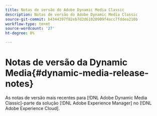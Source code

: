 ```yaml
---
title: Notas de versão do Adobe Dynamic Media Classic
description: Notas de versão do Adobe Dynamic Media Classic
source-git-commit: b4344397f82eb7d2d61020909f4acc7fddea210b
workflow-type: tm+mt
source-wordcount: '27'
ht-degree: 0%

---
```



# Notas de versão da Dynamic Media{#dynamic-media-release-notes}

As notas de versão mais recentes para [!DNL Adobe Dynamic Media Classic]-parte da solução [!DNL Adobe Experience Manager] no [!DNL Adobe Experience Cloud].